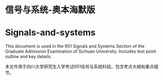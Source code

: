 # 信号与系统-奥本海默版
# Signals-and-systems

This document is used in the 951 Signals and Systems Section of the Graduate Admission Examination of Sichuan University. Includes test point outline and key details.

本文件用于四川大学研究生入学考试951信号与系统科目。包含考点大纲和重点细节。

